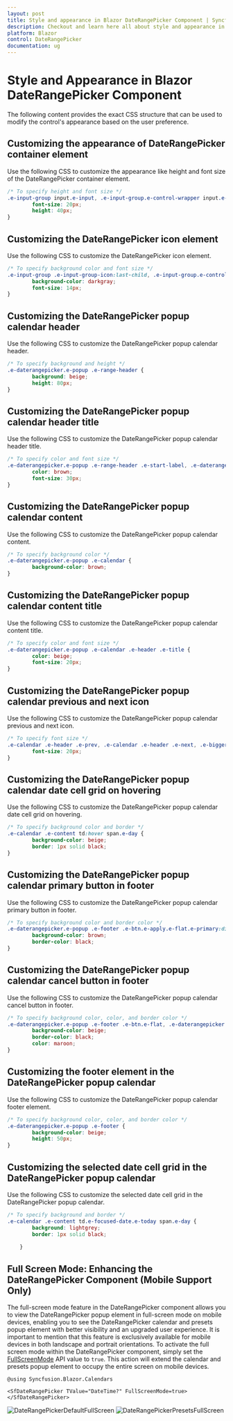 ```yaml
---
layout: post
title: Style and appearance in Blazor DateRangePicker Component | Syncfusion
description: Checkout and learn here all about style and appearance in Syncfusion Blazor DateRangePicker component and more.
platform: Blazor
control: DateRangePicker
documentation: ug
---
```


# Style and Appearance in Blazor DateRangePicker Component

The following content provides the exact CSS structure that can be used to modify the control's appearance based on the user preference.

## Customizing the appearance of DateRangePicker container element

Use the following CSS to customize the appearance like height and font size of the DateRangePicker container element.

```css
/* To specify height and font size */
.e-input-group input.e-input, .e-input-group.e-control-wrapper input.e-input {
        font-size: 20px;
        height: 40px;
}
```

## Customizing the DateRangePicker icon element

Use the following CSS to customize the DateRangePicker icon element.

```css
/* To specify background color and font size */
.e-input-group .e-input-group-icon:last-child, .e-input-group.e-control-wrapper .e-input-group-icon:last-child {
        background-color: darkgray;
        font-size: 14px;
}
```

## Customizing the DateRangePicker popup calendar header

Use the following CSS to customize the DateRangePicker popup calendar header.

```css
/* To specify background and height */
.e-daterangepicker.e-popup .e-range-header {
        background: beige;
        height: 80px;
}
```

## Customizing the DateRangePicker popup calendar header title

Use the following CSS to customize the DateRangePicker popup calendar header title.

```css
/* To specify color and font size */
.e-daterangepicker.e-popup .e-range-header .e-start-label, .e-daterangepicker.e-popup .e-range-header .e-end-label {
        color: brown;
        font-size: 30px;
}
```

## Customizing the DateRangePicker popup calendar content

Use the following CSS to customize the DateRangePicker popup calendar content.

```css
/* To specify background color */
.e-daterangepicker.e-popup .e-calendar {
        background-color: brown;
}
```

## Customizing the DateRangePicker popup calendar content title

Use the following CSS to customize the DateRangePicker popup calendar content title.

```css
/* To specify color and font size */
.e-daterangepicker.e-popup .e-calendar .e-header .e-title {
        color: beige;
        font-size: 20px;
}
```

## Customizing the DateRangePicker popup calendar previous and next icon

Use the following CSS to customize the DateRangePicker popup calendar previous and next icon.

```css
/* To specify font size */
.e-calendar .e-header .e-prev, .e-calendar .e-header .e-next, .e-bigger.e-small .e-calendar .e-header .e-prev, .e-bigger.e-small .e-calendar .e-header .e-next {
        font-size: 20px;
}
```

## Customizing the DateRangePicker popup calendar date cell grid on hovering

Use the following CSS to customize the DateRangePicker popup calendar date cell grid on hovering.

```css
/* To specify background color and border */
.e-calendar .e-content td:hover span.e-day {
        background-color: beige;
        border: 1px solid black;   
}
```

## Customizing the DateRangePicker popup calendar primary button in footer

Use the following CSS to customize the DateRangePicker popup calendar primary button in footer.

```css
/* To specify background color and border color */
.e-daterangepicker.e-popup .e-footer .e-btn.e-apply.e-flat.e-primary:disabled, .e-daterangepicker.e-popup .e-footer .e-btn.e-apply.e-flat.e-primary:disabled, .e-daterangepicker.e-popup .e-footer .e-css.e-btn.e-apply.e-flat.e-primary:disabled, .e-daterangepicker.e-popup .e-footer .e-css.e-btn.e-apply.e-flat.e-primary:disabled {
        background-color: brown;
        border-color: black;  
}
```

## Customizing the DateRangePicker popup calendar cancel button in footer

Use the following CSS to customize the DateRangePicker popup calendar cancel button in footer.

```css
/* To specify background color, color, and border color */
.e-daterangepicker.e-popup .e-footer .e-btn.e-flat, .e-daterangepicker.e-popup .e-footer .e-css.e-btn.e-flat {
        background-color: beige;
        border-color: black;
        color: maroon;
}
```

## Customizing the footer element in the DateRangePicker popup calendar 

Use the following CSS to customize the DateRangePicker popup calendar footer element.

```css
/* To specify background color, color, and border color */
.e-daterangepicker.e-popup .e-footer {
        background-color: beige;
        height: 50px;
}
```

## Customizing the selected date cell grid in the DateRangePicker popup calendar 

Use the following CSS to customize the selected date cell grid in the DateRangePicker popup calendar.

```css
/* To specify background and border */
.e-calendar .e-content td.e-focused-date.e-today span.e-day {
        background: lightgrey;
        border: 1px solid black;
        
    }
```

## Full Screen Mode: Enhancing the DateRangePicker Component (Mobile Support Only)

The full-screen mode feature in the DateRangePicker component allows you to view the DateRangePicker popup element in full-screen mode on mobile devices, enabling you to see the DateRangePicker calendar and presets popup element with better visibility and an upgraded user experience. It is important to mention that this feature is exclusively available for mobile devices in both landscape and portrait orientations. To activate the full screen mode within the DateRangePicker component, simply set the [FullScreenMode](https://help.syncfusion.com/cr/blazor/Syncfusion.Blazor.Calendars.DateRangePickerModel-1.html#Syncfusion_Blazor_Calendars_DateRangePickerModel_1_FullScreenMode) API value to `true`. This action will extend the calendar and presets popup element to occupy the entire screen on mobile devices.

```cshtml
@using Syncfusion.Blazor.Calendars

<SfDateRangePicker TValue="DateTime?" FullScreenMode=true></SfDateRangePicker>

```

![DateRangePickerDefaultFullScreen](./images/DateRangePickerDefaultFullScreen.gif)
![DateRangePickerPresetsFullScreen](./images/DateRangePickerrPresetsFullScreen.gif)
